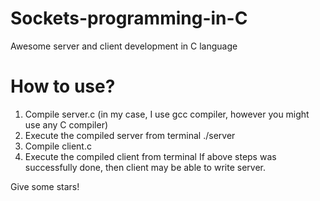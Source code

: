 # Sockets-programming-in-C
Awesome server and client development in C language

# How to use?
  1) Compile server.c (in my case, I use gcc compiler, however you might use any C compiler)
  2) Execute the compiled server from terminal
            ./server
  3) Compile client.c
  4) Execute the compiled client from terminal
If above steps was successfully done, then client may be able to write server.

Give some stars!
